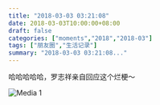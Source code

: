 ```yaml
---
title: "2018-03-03 03:21:08"
date: 2018-03-03T10:00:00+08:00
draft: false
categories: ["moments","2018","2018-03"]
tags: ["朋友圈","生活记录"]
summary: "2018-03-03 03:21:08..."
---
```


哈哈哈哈哈，罗志祥亲自回应这个烂梗～

![Media 1](/Moments/photos/2018-03-03/201803030321080.jpg)

